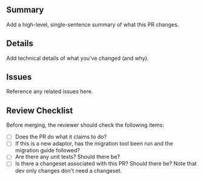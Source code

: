 ## Summary

Add a high-level, single-sentence summary of what this PR changes.

## Details

Add technical details of what you've changed (and why).

## Issues

Reference any related issues here.

## Review Checklist

Before merging, the reviewer should check the following items:

- [ ] Does the PR do what it claims to do?
- [ ] If this is a new adaptor, has the migration tool been run and the
      migration guide followed?
- [ ] Are there any unit tests? Should there be?
- [ ] Is there a changeset associated with this PR? Should there be? Note that
      dev only changes don't need a changeset.
